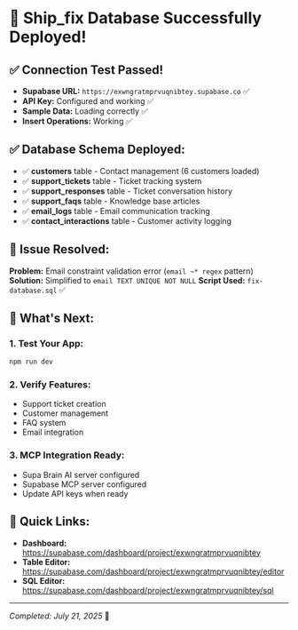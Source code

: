 # 🎉 Ship_fix Database Successfully Deployed!

## ✅ **Connection Test Passed!**
- **Supabase URL:** `https://exwngratmprvuqnibtey.supabase.co` ✅
- **API Key:** Configured and working ✅
- **Sample Data:** Loading correctly ✅
- **Insert Operations:** Working ✅

## ✅ **Database Schema Deployed:**
- ✅ **customers** table - Contact management (6 customers loaded)
- ✅ **support_tickets** table - Ticket tracking system
- ✅ **support_responses** table - Ticket conversation history  
- ✅ **support_faqs** table - Knowledge base articles
- ✅ **email_logs** table - Email communication tracking
- ✅ **contact_interactions** table - Customer activity logging

## 🐛 **Issue Resolved:**
**Problem:** Email constraint validation error (`email ~* regex` pattern)
**Solution:** Simplified to `email TEXT UNIQUE NOT NULL` 
**Script Used:** `fix-database.sql` ✅

## 🎯 **What's Next:**

### **1. Test Your App:**
```bash
npm run dev
```

### **2. Verify Features:**
- Support ticket creation
- Customer management
- FAQ system
- Email integration

### **3. MCP Integration Ready:**
- Supa Brain AI server configured
- Supabase MCP server configured
- Update API keys when ready

## 🔗 **Quick Links:**
- **Dashboard:** https://supabase.com/dashboard/project/exwngratmprvuqnibtey
- **Table Editor:** https://supabase.com/dashboard/project/exwngratmprvuqnibtey/editor
- **SQL Editor:** https://supabase.com/dashboard/project/exwngratmprvuqnibtey/sql

---
*Completed: July 21, 2025* 🚀

